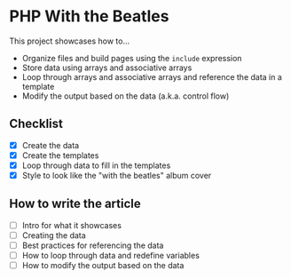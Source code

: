 # PHP With the Beatles

This project showcases how to...

- Organize files and build pages using the `include` expression
- Store data using arrays and associative arrays
- Loop through arrays and associative arrays and reference the data in a template
- Modify the output based on the data (a.k.a. control flow)

## Checklist

- [x] Create the data
- [x] Create the templates
- [x] Loop through data to fill in the templates
- [x] Style to look like the "with the beatles" album cover

## How to write the article

- [ ] Intro for what it showcases
- [ ] Creating the data
- [ ] Best practices for referencing the data
- [ ] How to loop through data and redefine variables
- [ ] How to modify the output based on the data

